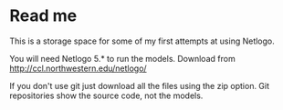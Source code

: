 Read me
========================================================

This is a storage space for some of my first attempts at using Netlogo.

You will need Netlogo 5.* to run the models.
Download from
http://ccl.northwestern.edu/netlogo/

If you don't use git just download all the files using the zip option. Git repositories show the source code, not the models.